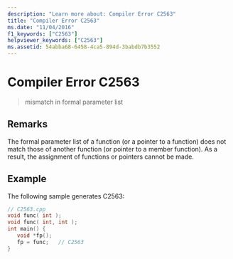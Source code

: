 ```yaml
---
description: "Learn more about: Compiler Error C2563"
title: "Compiler Error C2563"
ms.date: "11/04/2016"
f1_keywords: ["C2563"]
helpviewer_keywords: ["C2563"]
ms.assetid: 54abba68-6458-4ca5-894d-3babdb7b3552
---
```

# Compiler Error C2563

> mismatch in formal parameter list

## Remarks

The formal parameter list of a function (or a pointer to a function) does not match those of another function (or pointer to a member function). As a result, the assignment of functions or pointers cannot be made.

## Example

The following sample generates C2563:

```cpp
// C2563.cpp
void func( int );
void func( int, int );
int main() {
   void *fp();
   fp = func;   // C2563
}
```
